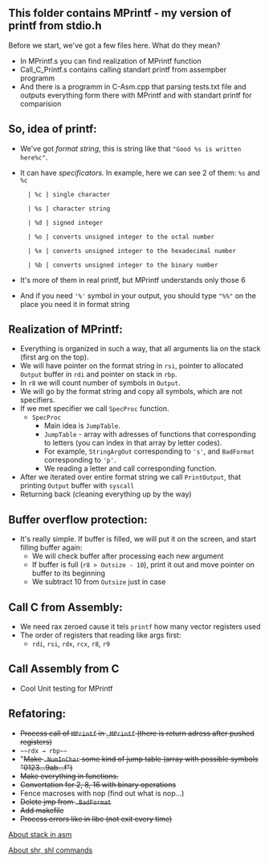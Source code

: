 ## This folder contains MPrintf - my version of printf from stdio.h

Before we start, we've got a few files here. What do they mean?

- In MPrintf.s you can find realization of MPrintf function
- Call_C_Printf.s contains calling standart printf from assempber programm
- And there is a programm in C-Asm.cpp that parsing tests.txt file and outputs everything form there with MPrintf and with standart printf for comparision

## So, idea of printf:

- We've got *format string*, this is string like that `"Good %s is written here%c"`.
- It can have *specificators.* In example, here we can see 2 of them: `%s` and `%c`

		| %c | single character
		
		| %s | character string

		| %d | signed integer

		| %o | converts unsigned integer to the octal number

		| %x | converts unsigned integer to the hexadecimal number

		| %b | converts unsigned integer to the binary number

- It's more of them in real printf, but MPrintf understands only those 6
- And if you need `'%'` symbol in your output, you should type `"%%"` on the place you need it in format string

## Realization of MPrintf:

- Everything is organized in such a way, that all arguments lia on the stack (first arg on the top).
- We will have pointer on the format string in `rsi`, pointer to allocated `Output` buffer in `rdi` and pointer on stack in `rbp`.
- In `r8` we will count number of symbols in `Output`.
- We will go by the format string and copy all symbols, which are not specifiers.
- If we met specifier we call `SpecProc` function.
    - `SpecProc`
        - Main idea is `JumpTable`.
        - `JumpTable` - array with adresses of functions that corresponding to letters (you can index in that array by letter codes).
        - For example, `StringArgOut` corresponding to `'s'`, and `BadFormat` corresponding to `'p'`.
        - We reading a letter and call corresponding function.
- After we iterated over entire format string we call `PrintOutput`, that printing `Output` buffer with `syscall`
- Returning back (cleaning everything up by the way)

## Buffer overflow protection:

- It's really simple. If buffer is filled, we will put it on the screen, and start filling buffer again:
    - We will check buffer after processing each new argument
    - If buffer is full (`r8 > Outsize - 10`), print it out and move pointer on buffer to its beginning
    - We subtract 10 from `Outsize` just in case

## Call C from Assembly:

- We need rax zeroed cause it tels `printf` how many vector registers used
- The order of registers that reading like args first:
    - `rdi`, `rsi`, `rdx`, `rcx`, `r8`, `r9`

## Call Assembly from C

- Cool Unit testing for MPrintf

## Refatoring:

- ~~Process call of `MPrintf` in `_MPrintf` (there is return adress after pushed registers)~~
- `~~rdx → rbp~~`
- "~~Make `.NumInChar` some kind of jump table (array with possible symbols "0123...9ab...f")~~
- ~~Make everything in functions.~~
- ~~Convertation for 2, 8, 16 with binary operations~~
- Fence macroses with nop (find out what is nop...)
- ~~Delete jmp from `.BadFormat`~~
- ~~Add makefile~~
- ~~Process errors like in libc (not exit every time)~~

[About stack in asm](https://it-black.ru/stek-v-assembler/)

[About shr, shl commands](https://programm.ws/page.php?id=134)
